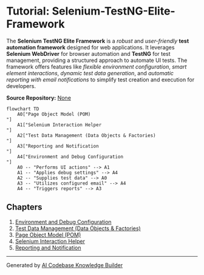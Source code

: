 # Tutorial: Selenium-TestNG-Elite-Framework

The **Selenium TestNG Elite Framework** is a *robust* and *user-friendly* **test automation framework** designed for web applications. It leverages **Selenium WebDriver** for browser automation and **TestNG** for test management, providing a structured approach to automate UI tests. The framework offers features like *flexible environment configuration*, *smart element interactions*, *dynamic test data generation*, and *automatic reporting with email notifications* to simplify test creation and execution for developers.


**Source Repository:** [None](None)

```mermaid
flowchart TD
    A0["Page Object Model (POM)
"]
    A1["Selenium Interaction Helper
"]
    A2["Test Data Management (Data Objects & Factories)
"]
    A3["Reporting and Notification
"]
    A4["Environment and Debug Configuration
"]
    A0 -- "Performs UI actions" --> A1
    A1 -- "Applies debug settings" --> A4
    A2 -- "Supplies test data" --> A0
    A3 -- "Utilizes configured email" --> A4
    A4 -- "Triggers reports" --> A3
```

## Chapters

1. [Environment and Debug Configuration
](01_environment_and_debug_configuration_.md)
2. [Test Data Management (Data Objects & Factories)
](02_test_data_management__data_objects___factories__.md)
3. [Page Object Model (POM)
](03_page_object_model__pom__.md)
4. [Selenium Interaction Helper
](04_selenium_interaction_helper_.md)
5. [Reporting and Notification
](05_reporting_and_notification_.md)


---

Generated by [AI Codebase Knowledge Builder](https://github.com/The-Pocket/Tutorial-Codebase-Knowledge)